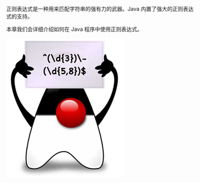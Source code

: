 

正则表达式是一种用来匹配字符串的强有力的武器。Java 内置了强大的正则表达式的支持。

本章我们会详细介绍如何在 Java 程序中使用正则表达式。


![20221123103956](assets/20221123103956.png)

